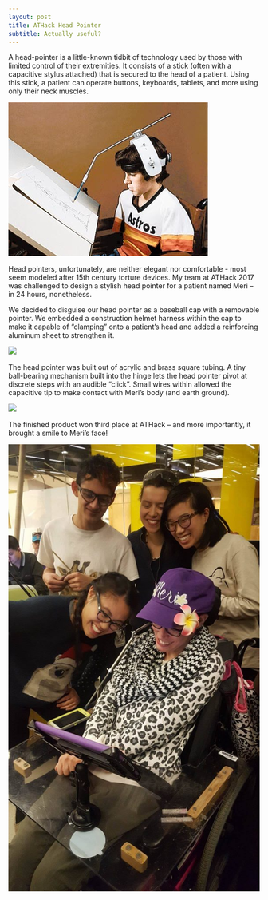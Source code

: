```yaml
---
layout: post
title: ATHack Head Pointer
subtitle: Actually useful?
---
```

A head-pointer is a little-known tidbit of technology used by those with limited control of their extremities. It consists of a stick (often with a capacitive stylus attached) that is secured to the head of a patient. Using this stick, a patient can operate buttons, keyboards, tablets, and more using only their neck muscles.

![](/img/projects/headpointer/1.jpg)

Head pointers, unfortunately, are neither elegant nor comfortable - most seem modeled after 15th century torture devices. My team at ATHack 2017 was challenged to design a stylish head pointer for a patient named Meri – in 24 hours, nonetheless.

We decided to disguise our head pointer as a baseball cap with a removable pointer. We embedded a construction helmet harness within the cap to make it capable of “clamping” onto a patient’s head and added a reinforcing aluminum sheet to strengthen it.

![](/img/projects/headpointer/2.jpg)

The head pointer was built out of acrylic and brass square tubing. A tiny ball-bearing mechanism built into the hinge lets the head pointer pivot at discrete steps with an audible “click”. Small wires within allowed the capacitive tip to make contact with Meri’s body (and earth ground).

![](/img/projects/headpointer/3.jpg)

The finished product won third place at ATHack – and more importantly, it brought a smile to Meri’s face!

![](/img/projects/headpointer/4.jpg)
